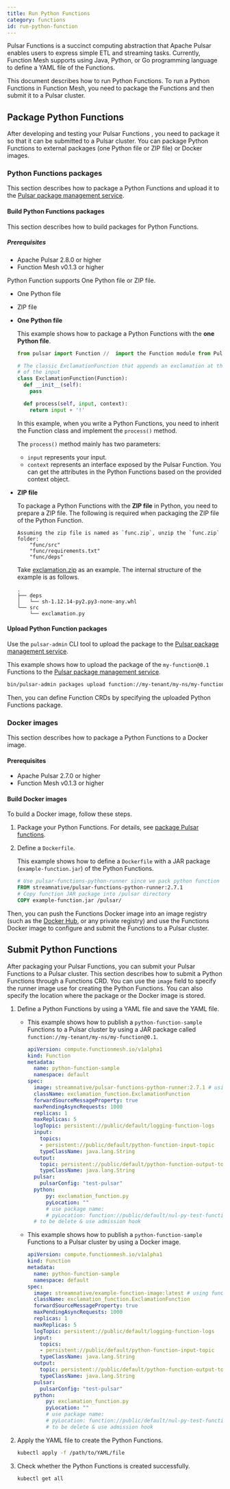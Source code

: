 ```yaml
---
title: Run Python Functions
category: functions
id: run-python-function
---
```


Pulsar Functions is a succinct computing abstraction that Apache Pulsar enables users to express simple ETL and streaming tasks. Currently, Function Mesh supports using Java, Python, or Go programming language to define a YAML file of the Functions.

This document describes how to run Python Functions. To run a Python Functions in Function Mesh, you need to package the Functions and then submit it to a Pulsar cluster.

## Package Python Functions

After developing and testing your Pulsar Functions , you need to package it so that it can be submitted to a Pulsar cluster. You can package Python Functions to external packages (one Python file or ZIP file) or Docker images.

### Python Functions packages

This section describes how to package a Python Functions and upload it to the [Pulsar package management service](http://pulsar.apache.org/docs/en/next/admin-api-packages/).

#### Build Python Functions packages

This section describes how to build packages for Python Functions.

##### Prerequisites

- Apache Pulsar 2.8.0 or higher
- Function Mesh v0.1.3 or higher

Python Function supports One Python file or ZIP file.

- One Python file
- ZIP file

- **One Python file**

   This example shows how to package a Python Functions with the **one Python file**.

    ```python
    from pulsar import Function //  import the Function module from Pulsar

    # The classic ExclamationFunction that appends an exclamation at the end
    # of the input
    class ExclamationFunction(Function):
      def __init__(self):
        pass

      def process(self, input, context):
        return input + '!'
    ```

    In this example, when you write a Python Functions, you need to inherit the Function class and implement the `process()` method.

    The `process()` method mainly has two parameters:

    - `input` represents your input.
    - `context` represents an interface exposed by the Pulsar Function. You can get the attributes in the Python Functions based on the provided context object.

- **ZIP file**

    To package a Python Functions with the **ZIP file** in Python, you need to prepare a ZIP file. The following is required when packaging the ZIP file of the Python Function.

    ```text
    Assuming the zip file is named as `func.zip`, unzip the `func.zip` folder:
        "func/src"
        "func/requirements.txt"
        "func/deps"
    ```

    Take [exclamation.zip](https://github.com/apache/pulsar/tree/master/tests/docker-images/latest-version-image/python-examples) as an example. The internal structure of the example is as follows.

    ```text
    .
    ├── deps
    │   └── sh-1.12.14-py2.py3-none-any.whl
    └── src
        └── exclamation.py
    ```

#### Upload Python Function packages

Use the `pulsar-admin` CLI tool to upload the package to the [Pulsar package management service](http://pulsar.apache.org/docs/en/next/admin-api-packages/).

This example shows how to upload the package of the `my-function@0.1` Functions to the [Pulsar package management service](http://pulsar.apache.org/docs/en/next/admin-api-packages/).

```bash
bin/pulsar-admin packages upload function://my-tenant/my-ns/my-function@0.1 --path "/path/to/package-file" --description PACKAGE_DESCRIPTION
```

Then, you can define Function CRDs by specifying the uploaded Python Functions package.

### Docker images

This section describes how to package a Python Functions to a Docker image.

#### Prerequisites

- Apache Pulsar 2.7.0 or higher
- Function Mesh v0.1.3 or higher

#### Build Docker images

To build a Docker image, follow these steps.

1. Package your Python Functions. For details, see [package Pulsar functions](#package-pulsar-functions).

2. Define a `Dockerfile`.

    This example shows how to define a `Dockerfile` with a JAR package (`example-function.jar`) of the Python Functions.

    ```dockerfile
    # Use pulsar-functions-python-runner since we pack python function
    FROM streamnative/pulsar-functions-python-runner:2.7.1
    # Copy function JAR package into /pulsar directory  
    COPY example-function.jar /pulsar/
    ```

Then, you can push the Functions Docker image into an image registry (such as the [Docker Hub](https://hub.docker.com/), or any private registry) and use the Functions Docker image to configure and submit the Functions to a Pulsar cluster.

## Submit Python Functions

After packaging your Pulsar Functions, you can submit your Pulsar Functions to a Pulsar cluster. This section describes how to submit a Python Functions through a Functions CRD. You can use the `image` field to specify the runner image use for creating the Python Functions. You can also specify the location where the package or the Docker image is stored.

1. Define a Python Functions by using a YAML file and save the YAML file.

   - This example shows how to publish a `python-function-sample` Functions to a Pulsar cluster by using a JAR package called `function://my-tenant/my-ns/my-function@0.1`.

        ```yaml
        apiVersion: compute.functionmesh.io/v1alpha1
        kind: Function
        metadata:
          name: python-function-sample
          namespace: default
        spec:
          image: streamnative/pulsar-functions-python-runner:2.7.1 # using python function runner
          className: exclamation_function.ExclamationFunction
          forwardSourceMessageProperty: true
          maxPendingAsyncRequests: 1000
          replicas: 1
          maxReplicas: 5
          logTopic: persistent://public/default/logging-function-logs
          input:
            topics:
            - persistent://public/default/python-function-input-topic
            typeClassName: java.lang.String
          output:
            topic: persistent://public/default/python-function-output-topic
            typeClassName: java.lang.String
          pulsar:
            pulsarConfig: "test-pulsar"
          python:
              py: exclamation_function.py
              pyLocation: ""
              # use package name:
              # pyLocation: function://public/default/nul-py-test-function@v1
          # to be delete & use admission hook
        ```

   - This example shows how to publish a `python-function-sample` Functions to a Pulsar cluster by using a Docker image.

      ```yaml
      apiVersion: compute.functionmesh.io/v1alpha1
      kind: Function
      metadata:
        name: python-function-sample
        namespace: default
      spec:
        image: streamnative/example-function-image:latest # using function image here
        className: exclamation_function.ExclamationFunction
        forwardSourceMessageProperty: true
        maxPendingAsyncRequests: 1000
        replicas: 1
        maxReplicas: 5
        logTopic: persistent://public/default/logging-function-logs
        input:
          topics:
          - persistent://public/default/python-function-input-topic
          typeClassName: java.lang.String
        output:
          topic: persistent://public/default/python-function-output-topic
          typeClassName: java.lang.String
        pulsar:
          pulsarConfig: "test-pulsar"
        python:
            py: exclamation_function.py
            pyLocation: ""
            # use package name:
            # pyLocation: function://public/default/nul-py-test-function@v1
            # to be delete & use admission hook
      ```

2. Apply the YAML file to create the Python Functions.

    ```bash
    kubectl apply -f /path/to/YAML/file
    ```

3. Check whether the Python Functions is created successfully.

    ```bash
    kubectl get all
    ```
